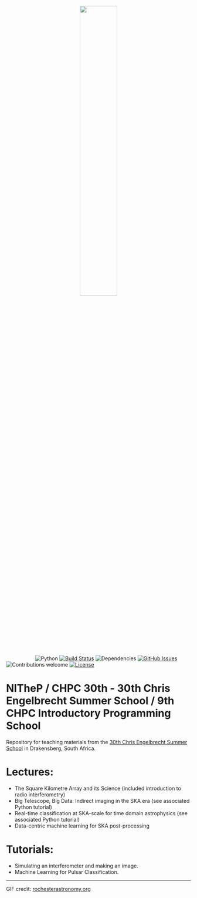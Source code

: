 

<p align="center"><img width=45% src="https://github.com/as595/NITheP/blob/master/media/Radiotelescope-dishanimated.gif"></p>

&nbsp;&nbsp;&nbsp;&nbsp;&nbsp;&nbsp;&nbsp;&nbsp;&nbsp;&nbsp;&nbsp;&nbsp;&nbsp;&nbsp;&nbsp;&nbsp;&nbsp;&nbsp;&nbsp;
![Python](https://img.shields.io/badge/python-v3.6+-blue.svg)
[![Build Status](https://travis-ci.org/as595/NITheP.svg?branch=master)](https://travis-ci.org/as595/NITheP)
![Dependencies](https://img.shields.io/badge/dependencies-up%20to%20date-brightgreen.svg)
[![GitHub Issues](https://img.shields.io/github/issues/as595/NITheP.svg)](https://github.com/as595/NITheP/issues)
![Contributions welcome](https://img.shields.io/badge/contributions-welcome-orange.svg)
[![License](https://img.shields.io/cran/l/devtools.svg)](https://opensource.org/licenses/gpl-license)


# NITheP / CHPC 30th - 30th Chris Engelbrecht Summer School / 9th CHPC Introductory Programming School

Repository for teaching materials from the [30th Chris Engelbrecht Summer School](https://quantum.ukzn.ac.za/2019-chris-engelbrecht-summer-school/) in Drakensberg, South Africa. 

# Lectures:

* The Square Kilometre Array and its Science (included introduction to radio interferometry)
* Big Telescope, Big Data: Indirect imaging in the SKA era (see associated Python tutorial)
* Real-time classification at SKA-scale for time domain astrophysics (see associated Python tutorial)
* Data-centric machine learning for SKA post-processing

# Tutorials:

* Simulating an interferometer and making an image.
* Machine Learning for Pulsar Classification.


-----

GIF credit: <a href="http://www.rochesterastronomy.org/radio-astronomy/radiotelescope-dishanimated/" target="_blank">rochesterastronomy.org</a>
